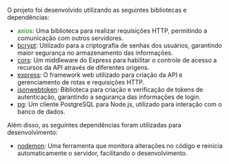 O projeto foi desenvolvido utilizando as seguintes bibliotecas e dependências:

- <span style="color:green">axios</span>: Uma biblioteca para realizar requisições HTTP, permitindo a comunicação com outros servidores.
- [bcrypt](https://www.npmjs.com/package/bcrypt): Utilizado para a criptografia de senhas dos usuários, garantindo maior segurança no armazenamento das informações.
- [cors](https://www.npmjs.com/package/cors): Um middleware do Express para habilitar o controle de acesso a recursos da API através de diferentes origens.
- [express](https://www.npmjs.com/package/express): O framework web utilizado para criação da API e gerenciamento de rotas e requisições HTTP.
- [jsonwebtoken](https://www.npmjs.com/package/jsonwebtoken): Biblioteca para criação e verificação de tokens de autenticação, garantindo a segurança das informações de login.
- [pg](https://www.npmjs.com/package/pg): Um cliente PostgreSQL para Node.js, utilizado para interação com o banco de dados.

Além disso, as seguintes dependências foram utilizadas para desenvolvimento:

- [nodemon](https://www.npmjs.com/package/nodemon): Uma ferramenta que monitora alterações no código e reinicia automaticamente o servidor, facilitando o desenvolvimento.
